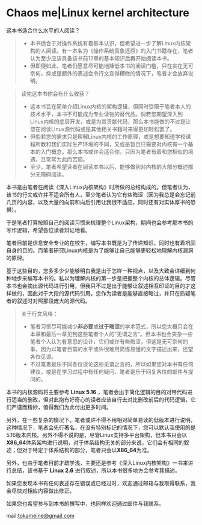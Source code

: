 # Chaos me|Linux kernel architecture

这本书适合什么水平的人阅读？

> * 本书适合于对操作系统有着基本认识，但希望进一步了解Linux内核架构的人阅读。有一本名为《操作系统真象还原》的入门书籍存在，笔者认为至少应该具备该书前12章的基本知识后再开始阅读本书。
> * 但即便如此，笔者仍愿意尽可能地降低本书的阅读门槛，只在实在无可奈何，抑或是额外的表述会令行文变得糟糕的情况下，笔者才会放弃说明。

> 读完这本书你会有什么收获？
>
> * 这本书旨在简单介绍Linux内核的架构逻辑，但同时受限于笔者本人的技术水平，本书不可能成为专业读物的替代品。倘若您期望深入到Linux内核的底层开发，或是为其贡献代码，那么本书能做的不过是让您在阅读Linux源代码或是其他相关书籍时来得更加轻松罢了。
> * 但倘若您的需求只是理解Linux内核的工作原理，或是想要知道学校课程所教和我们实际生产环境的不同，又或是暂且只需要对内核有一个基本的入门概念，那么本书或许会适合你，只因为笔者有着和您相似的境遇，且常常为此而苦恼。
> * 至少，笔者希望读者在阅读本书以后，能够做到对内核的大部分概述部分无障碍阅读。

本书是由笔者在阅读《深入Linux内核架构》时所做的总结构成的。但笔者认为，该书的行文或许并不适合所有人，至少笔者认为它有些晦涩（因为我总是会忘记前几页的内容，以及大量的向前和向后引用让我很不适应，同时还有对实体厚书的恐惧）。

于是笔者打算按照自己的阅读习惯来梳理整个Linux架构，期间也会参考那本书的写作逻辑，希望各位读者辩证地看。

笔者目前是信息安全专业的在校生，编写本书既是为了传递知识，同时也有着巩固自身的目的。而笔者研究Linux内核是为了能够让自己能够更轻松地理解内核漏洞的原理。

基于这些目的，您多多少少能够明白我是出于怎样一种视点，以及大致会详细到何种地步来编写本书的。私以为理解内核的第一步是把握整个内核的总体逻辑。尽管本书也会摘出源代码进行引用，但我只不过是出于能够让叙述相互印证的目的才这样做的，因此对于大段的源代码引用，您作为读者是能够直接略过，并只在质疑笔者的叙述时对照那段庞大的源代码。

> 关于行文风格：
>
> * 笔者习惯尽可能减少**非必要**或**过于晦涩**的学术范式，所以您大概只会在本章和最后一章见到这些笔者个人的”无谓之言“。但本书也会夹杂一些笔者个人认为有意思的设计，它们或许有些晦涩，但这是无可奈何的事，因为以笔者目前的水平或许很难用简练易懂的文字描述出来，还望各位见谅。
> * 不过笔者是乐于同各位谈论这些无谓之言的，所以如果您对本书有任何建议，或是在学习过程中有任何疑问，笔者是乐于回复各位的邮件与提问的。

本书的内核源码将主要参考 **Linux 5.16** ，笔者会出于简化逻辑的目的对带代码进行适当的删改，但对此抱有好奇心的读者应该自行去对比删改前后的代码逻辑，它们严谨而精妙，值得我们为此付出更多时间。

另外，在一些复杂的情况下，笔者或许不得不用相对简单易读的低版本进行说明，这种情况下，笔者会先行著名，在没有特别标记的情况下，您可以默认我使用的是5.16版本内核。另外不得不说的是，尽管Linux支持多平台架构，但本书只会以**X86\_64**体系架构进行说明，对于体系结构无关的部分来说，它们会有相同的叙述；但对于特定于体系结构的部分，笔者只会以**X86\_64**为准。

另外，也由于笔者目前才疏学浅，主要还是参考《深入Linux内核架构》一书来进行总结，该书基于 **Linux 2.6** 进行叙述，所以本书很多地方会参考其描述。

如果您发现本书有任何表述存在错误或已经过时，欢迎通过邮箱与我取得联系，我会尽快对相应内容做出修正。

如果您也希望参与到本书的撰写中，也同样欢迎通过邮件与我联系。

mail:tokameine@gmail.com
